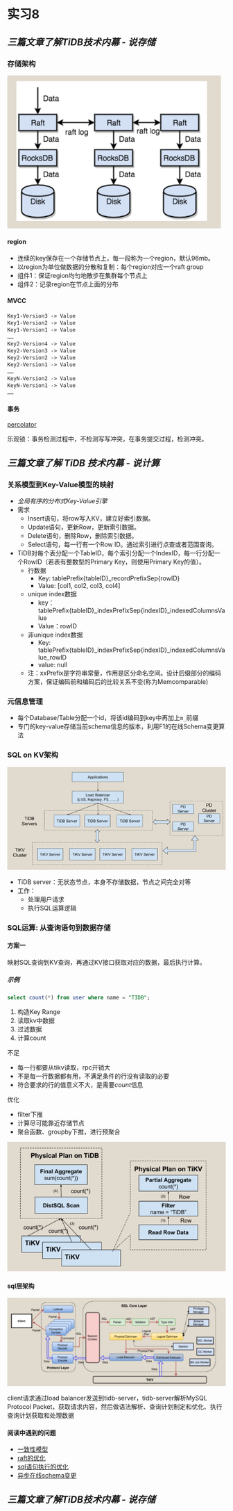 # 实习8

## *三篇文章了解TiDB技术内幕 - 说存储*

### 存储架构

![raft-arch](./figures/raft-arch.png)

#### region

+ 连续的key保存在一个存储节点上，每一段称为一个region，默认96mb。
+ 以region为单位做数据的分散和复制：每个region对应一个raft group
+ 组件1：保证region均匀地散步在集群每个节点上
+ 组件2：记录region在节点上面的分布

#### MVCC

```
Key1-Version3 -> Value
Key1-Version2 -> Value
Key1-Version1 -> Value
……
Key2-Version4 -> Value
Key2-Version3 -> Value
Key2-Version2 -> Value
Key2-Version1 -> Value
……
KeyN-Version2 -> Value
KeyN-Version1 -> Value
……
```

#### 事务

[percolator](https://www.usenix.org/legacy/event/osdi10/tech/full_papers/Peng.pdf)

乐观锁：事务检测过程中，不检测写写冲突，在事务提交过程，检测冲突。

## *三篇文章了解 TiDB 技术内幕 - 说计算*

### 关系模型到Key-Value模型的映射

+ *全局有序的分布式Key-Value引擎*
+ 需求
  + Insert语句，将row写入KV，建立好索引数据。
  + Update语句，更新Row，更新索引数据。
  + Delete语句，删除Row，删除索引数据。
  + Select语句，每一行有一个Row ID。通过索引进行点查或者范围查询。
+ TiDB对每个表分配一个TableID，每个索引分配一个IndexID，每一行分配一个RowID（若表有整数型的Primary Key，则使用Primary Key的值）。
  + 行数据
    + Key: tablePrefix{tableID}_recordPrefixSep{rowID}
    + Value: [col1, col2, col3, col4]
  + unique index数据
    + key：tablePrefix{tableID}_indexPrefixSep{indexID}_indexedColumnsValue
    + Value：rowID
  + 非unique index数据
    + Key: tablePrefix{tableID}_indexPrefixSep{indexID}_indexedColumnsValue_rowID
    + value: null
  + 注：xxPrefix是字符串常量，作用是区分命名空间。设计后缀部分的编码方案，保证编码前和编码后的比较关系不变(称为Memcomparable)

### 元信息管理

+ 每个Database/Table分配一个id，将该id编码到key中再加上`m_`前缀
+ 专门的key-value存储当前schema信息的版本，利用F1的在线Schema变更算法

### SQL on KV架构

![sql-on-kv-arch](./figures/sql-on-kv.png)

+ TiDB server：无状态节点，本身不存储数据，节点之间完全对等
+ 工作：
  + 处理用户请求
  + 执行SQL运算逻辑

### SQL运算: 从查询语句到数据存储

#### 方案一

映射SQL查询到KV查询，再通过KV接口获取对应的数据，最后执行计算。

##### 示例

```sql
select count(*) from user where name = "TIDB";
```

1. 构造Key Range
2. 读取kv中数据
3. 过滤数据
4. 计算count

不足

+ 每一行都要从tikv读取，rpc开销大
+ 不是每一行数据都有用，不满足条件的行没有读取的必要
+ 符合要求的行的值意义不大，是需要*count*信息

优化

+ filter下推
+ 计算尽可能靠近存储节点
+ 聚合函数、groupby下推，进行预聚合

![sql-执行plan](./figures/sql-push-down.png)

#### sql层架构

![sql-arch](./figures/sql-arch.png)

client请求通过load balancer发送到tidb-server，tidb-server解析MySQL Protocol Packet，获取请求内容，然后做语法解析、查询计划制定和优化、执行查询计划获取和处理数据

#### 阅读中遇到的问题

+ [一致性模型](https://jepsen.io/consistency)
+ [raft的优化](https://zhuanlan.zhihu.com/p/25735592)
+ [sql语句执行的优化](https://mp.weixin.qq.com/s?__biz=MzI3NDIxNTQyOQ==&mid=2247484187&idx=1&sn=90a7ce3e6db7946ef0b7609a64e3b423&chksm=eb162471dc61ad679fc359100e2f3a15d64dd458446241bff2169403642e60a95731c6716841&scene=4)
+ [异步在线schema变更](https://github.com/ngaut/builddatabase/blob/master/f1/schema-change-implement.md)

## *三篇文章了解TiDB技术内幕 - 说存储*
